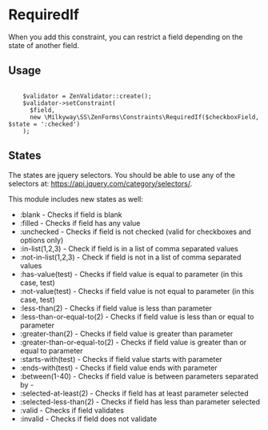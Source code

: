 RequiredIf
==========
When you add this constraint, you can restrict a field depending on the state of another field.

## Usage

```

    $validator = ZenValidator::create();
    $validator->setConstraint(
      $field, 
      new \Milkyway\SS\ZenForms\Constraints\RequiredIf($checkboxField, $state = ':checked')
    );

```

## States
The states are jquery selectors. You should be able to use any of the selectors at: https://api.jquery.com/category/selectors/.

This module includes new states as well:

* :blank - Checks if field is blank
* :filled - Checks if field has any value
* :unchecked - Checks if field is not checked (valid for checkboxes and options only)
* :in-list(1,2,3) - Check if field is in a list of comma separated values
* :not-in-list(1,2,3) - Check if field is not in a list of comma separated values
* :has-value(test) - Checks if field value is equal to parameter (in this case, test)
* :not-value(test) - Checks if field value is not equal to parameter (in this case, test)
* :less-than(2) - Checks if field value is less than parameter
* :less-than-or-equal-to(2) - Checks if field value is less than or equal to parameter
* :greater-than(2) - Checks if field value is greater than parameter
* :greater-than-or-equal-to(2) - Checks if field value is greater than or equal to parameter
* :starts-with(test) - Checks if field value starts with parameter
* :ends-with(test) - Checks if field value ends with parameter
* :between(1-40) - Checks if field value is between parameters separated by -
* :selected-at-least(2) - Checks if field has at least parameter selected
* :selected-less-than(2) - Checks if field has less than parameter selected
* :valid - Checks if field validates
* :invalid - Checks if field does not validate